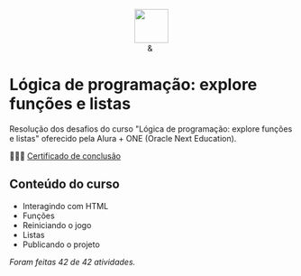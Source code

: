 <p align="center"><img src="https://github.com/quasiEvil/ONE-DesafiosJava01/assets/140989367/629c3fbc-8343-4218-9383-cae3a8a329c1" height="60">
<br>
<img src="https://github.com/quasiEvil/ONE-DesafiosJava01/assets/140989367/ad683805-6a3c-4eb0-aee6-6c611b9d5340" height="10"> & <img src="https://github.com/quasiEvil/ONE-DesafiosJava01/assets/140989367/df751b45-3b7f-4297-a3c2-08d983be89b6" height="15">
</p>

# Lógica de programação: explore funções e listas

Resolução dos desafios do curso "Lógica de programação: explore funções e listas" oferecido pela Alura + ONE (Oracle Next Education).

👩🏻‍🎓 [Certificado de conclusão](https://cursos.alura.com.br/user/quasiEvil/course/logica-programacao-funcoes-listas/certificate)

## Conteúdo do curso
- Interagindo com HTML
- Funções
- Reiniciando o jogo
- Listas
- Publicando o projeto
  
*Foram feitas 42 de 42 atividades.*
